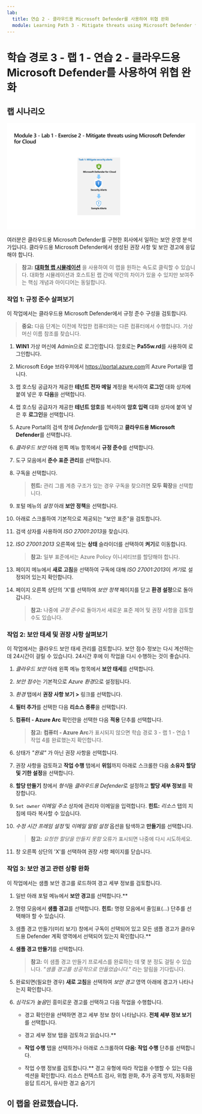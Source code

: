 ```yaml
---
lab:
  title: 연습 2 - 클라우드용 Microsoft Defender를 사용하여 위협 완화
  module: Learning Path 3 - Mitigate threats using Microsoft Defender for Cloud
---
```


# 학습 경로 3 - 랩 1 - 연습 2 - 클라우드용 Microsoft Defender를 사용하여 위협 완화

## 랩 시나리오

![랩 개요입니다.](../Media/SC-200-Lab_Diagrams_Mod3_L1_Ex2.png)

여러분은 클라우드용 Microsoft Defender를 구현한 회사에서 일하는 보안 운영 분석가입니다. 클라우드용 Microsoft Defender에서 생성된 권장 사항 및 보안 경고에 응답해야 합니다.

>**참고:** **[대화형 랩 시뮬레이션](https://mslabs.cloudguides.com/guides/SC-200%20Lab%20Simulation%20-%20Mitigate%20threats%20using%20Microsoft%20Defender%20for%20Cloud)** 을 사용하여 이 랩을 원하는 속도로 클릭할 수 있습니다. 대화형 시뮬레이션과 호스트된 랩 간에 약간의 차이가 있을 수 있지만 보여주는 핵심 개념과 아이디어는 동일합니다. 


### 작업 1: 규정 준수 살펴보기

이 작업에서는 클라우드용 Microsoft Defender에서 규정 준수 구성을 검토합니다. 

>**중요:** 다음 단계는 이전에 작업한 컴퓨터와는 다른 컴퓨터에서 수행합니다. 가상 머신 이름 참조를 찾습니다.

1. **WIN1** 가상 머신에 Admin으로 로그인합니다. 암호로는 **Pa55w.rd**를 사용하여 로그인합니다.  

1. Microsoft Edge 브라우저에서 <https://portal.azure.com>의 Azure Portal을 엽니다.

1. 랩 호스팅 공급자가 제공한 **테넌트 전자 메일** 계정을 복사하여 **로그인** 대화 상자에 붙여 넣은 후 **다음**을 선택합니다.

1. 랩 호스팅 공급자가 제공한 **테넌트 암호**를 복사하여 **암호 입력** 대화 상자에 붙여 넣은 후 **로그인**을 선택합니다.

1. Azure Portal의 검색 창에 *Defender*를 입력하고 **클라우드용 Microsoft Defender**를 선택합니다.

1. *클라우드 보안* 아래 왼쪽 메뉴 항목에서 **규정 준수**를 선택합니다.

1. 도구 모음에서 **준수 표준 관리**를 선택합니다.

1. 구독을 선택합니다.

    >**힌트:** 관리 그룹 계층 구조가 있는 경우 구독을 찾으려면 **모두 확장**을 선택합니다.

1. 포털 메뉴의 *설정* 아래 **보안 정책**을 선택합니다.

1. 아래로 스크롤하여 기본적으로 제공되는 "보안 표준"을 검토합니다.

1. 검색 상자를 사용하여 *ISO 27001:2013*을 찾습니다.

1. *ISO 27001:2013* 오른쪽에 있는 **상태** 슬라이더를 선택하여 **켜기**로 이동합니다.

    >**참고:** 일부 표준에서는 Azure Policy 이니셔티브를 할당해야 합니다.

1. 페이지 메뉴에서 **새로 고침**을 선택하여 구독에 대해 *ISO 27001:2013*이 *켜기*로 설정되어 있는지 확인합니다.

1. 페이지 오른쪽 상단의 'X'를 선택하여 *보안 정책* 페이지를 닫고 **환경 설정**으로 돌아갑니다.

    >**참고:** 나중에 *규정 준수*로 돌아가서 새로운 표준 제어 및 권장 사항을 검토할 수도 있습니다.

### 작업 2: 보안 태세 및 권장 사항 살펴보기

이 작업에서는 클라우드 보안 태세 관리를 검토합니다.  보안 점수 정보는 다시 계산하는 데 24시간이 걸릴 수 있습니다. 24시간 후에 이 작업을 다시 수행하는 것이 좋습니다.

1. *클라우드 보안* 아래 왼쪽 메뉴 항목에서 **보안 태세**를 선택합니다.

1. *보안 점수*는 기본적으로 *Azure 환경*으로 설정됩니다.

1. *환경* 탭에서 **권장 사항 보기 >** 링크를 선택합니다.

1. **필터 추가**를 선택한 다음 **리소스 종류**을 선택합니다.

1. **컴퓨터 - Azure Arc** 확인란을 선택한 다음 **적용** 단추를 선택합니다.

    >**참고:** **컴퓨터 - Azure Arc**가 표시되지 않으면 학습 경로 3 - 랩 1 - 연습 1 작업 4를 완료했는지 확인합니다.

1. 상태가 *"완료"* 가 아닌 권장 사항을 선택합니다.

1. 권장 사항을 검토하고 **작업 수행** 탭에서 **위임**까지 아래로 스크롤한 다음 **소유자 할당 및 기한 설정**을 선택합니다.

1. **할당 만들기** 창에서 *형식*을 *클라우드용 Defender*로 설정하고 **할당 세부 정보**를 확장합니다.

1. `Set owner` *이메일 주소* 상자에 관리자 이메일을 입력합니다. **힌트:** *리소스* 탭의 지침에 따라 복사할 수 있습니다.

1. *수정 시간 프레임 설정* 및 *이메일 알림 설정* 옵션을 탐색하고 **만들기**를 선택합니다.

    >**참고:** *요청한 할당을 만들지 못함* 오류가 표시되면 나중에 다시 시도하세요.

1. 창 오른쪽 상단의 'X'를 선택하여 권장 사항 페이지를 닫습니다.


### 작업 3: 보안 경고 관련 상황 완화

이 작업에서는 샘플 보안 경고를 로드하여 경고 세부 정보를 검토합니다.


1. 일반 아래 포털 메뉴에서 **보안 경고**를 선택합니다.**

1. 명령 모음에서 **샘플 경고**를 선택합니다. **힌트:** 명령 모음에서 줄임표(...) 단추를 선택해야 할 수 있습니다.

1. 샘플 경고 만들기(미리 보기) 창에서 구독이 선택되어 있고 모든 샘플 경고가 클라우드용 Defender 계획 영역에서 선택되어 있는지 확인합니다.**

1. **샘플 경고 만들기**를 선택합니다.  

    >**참고:** 이 샘플 경고 만들기 프로세스를 완료하는 데 몇 분 정도 걸릴 수 있습니다. *"샘플 경고를 성공적으로 만들었습니다."* 라는 알림을 기다립니다.

1. 완료되면(필요한 경우) **새로 고침**을 선택하여 *보안 경고* 영역 아래에 경고가 나타나는지 확인합니다.

1. *심각도*가 *높음*인 흥미로운 경고를 선택하고 다음 작업을 수행합니다.

    - 경고 확인란을 선택하면 경고 세부 정보 창이 나타납니다. **전체 세부 정보 보기**를 선택합니다.

    - 경고 세부 정보 탭을 검토하고 읽습니다.**

    - **작업 수행** 탭을 선택하거나 아래로 스크롤하여 **다음: 작업 수행** 단추를 선택합니다.

    - 작업 수행 정보를 검토합니다.** 경고 유형에 따라 작업을 수행할 수 있는 다음 섹션을 확인합니다. 리소스 컨텍스트 검사, 위협 완화, 추가 공격 방지, 자동화된 응답 트리거, 유사한 경고 숨기기

## 이 랩을 완료했습니다.
